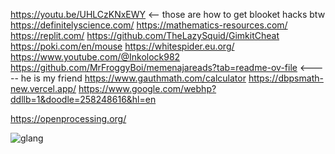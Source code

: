 https://youtu.be/UHLCzKNxEWY <-- those are how to get blooket hacks btw
https://definitelyscience.com/
https://mathematics-resources.com/
https://replit.com/
https://github.com/TheLazySquid/GimkitCheat
https://poki.com/en/mouse
https://whitespider.eu.org/
https://www.youtube.com/@Inkolock982
https://github.com/MrFroggyBoi/memenajareads?tab=readme-ov-file <----- he is my friend
https://www.gauthmath.com/calculator
https://dbpsmath-new.vercel.app/
https://www.google.com/webhp?ddllb=1&doodle=258248616&hl=en

https://openprocessing.org/

![glang](https://github.com/user-attachments/assets/4d1739fa-2058-4ea5-a97b-dfc942df6ca0)
